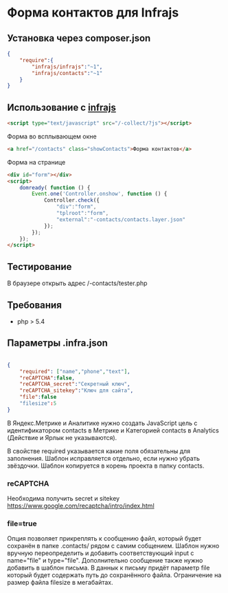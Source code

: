 # Форма контактов для Infrajs

## Установка через composer.json

```json
{
	"require":{
		"infrajs/infrajs":"~1",
		"infrajs/contacts":"~1"
	}
}
```

## Использование с [infrajs](https://github.com/infrajs/infrajs)
```html
<script type="text/javascript" src="/-collect/?js"></script>
```

Форма во всплывающем окне

```html
<a href="/contacts" class="showContacts">Форма контактов</a>
```

Форма на странице

```html
<div id="form"></div>
<script>
	domready( function () {
		Event.one('Controller.onshow', function () {
			Controller.check({
				"div":"form",
				"tplroot":"form",
				"external":"-contacts/contacts.layer.json"
			});
		});
	});
</script>
```

## Тестирование

В браузере открыть адрес /-contacts/tester.php

## Требования

- php > 5.4

## Параметры .infra.json

```json

{
	"required": ["name","phone","text"],
	"reCAPTCHA":false,
	"reCAPTCHA_secret":"Секретный ключ",
	"reCAPTCHA_sitekey":"Ключ для сайта",
	"file":false
	"filesize":5
}
```
В Яндекс.Метрике и Аналитике нужно создать JavaScript цель с идентификатором contacts в Метрике и Категорией contacts в Analytics (Действие и Ярлык не указываются).

В свойстве required указывается какие поля обязательны для заполнения. Шаблон исправляется отдельно, если нужно убрать звёздочки. Шаблон копируется в корень проекта в папку contacts.

### reCAPTCHA
Необходима получить secret и sitekey https://www.google.com/recaptcha/intro/index.html

### file=true
Опция позволяет прикреплять к сообщению файл, который будет сохранён в папке .contacts/ рядом с самим собщением.
Шаблон нужно вручную переопределить и добавить соответствующий input с name="file" и type="file". Дополнительно сообщение также нужно добавить в шаблон письма. В даннык к письму придёт параметр file который будет содержать путь до сохранённого файла. Ограничение на размер файла filesize в мегабайтах.
